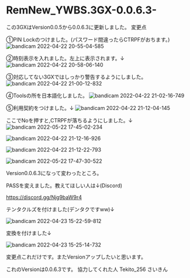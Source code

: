# RemNew_YWBS.3GX-0.0.6.3-
この3GXはVersion0.0.5から0.0.6.3に更新しました。
変更点

①PIN Lockのつけました。(パスワード間違ったらCTRPFがおちます。)
![bandicam 2022-04-22 20-55-04-585](https://user-images.githubusercontent.com/103506390/164709683-c8ebcd01-032f-46ca-a9f3-77f11de0b11b.jpg)

②時刻表示を入れました。左上に表示されます。↓
![bandicam 2022-04-22 20-58-06-140](https://user-images.githubusercontent.com/103506390/164710034-6dbfbd47-482b-4cfa-9539-394f49554b23.jpg)

③対応してない3GXではしっかり警告するようにしました。
![bandicam 2022-04-22 21-00-12-832](https://user-images.githubusercontent.com/103506390/164710263-1b26150d-b2e4-4f48-8386-daccd5f6806e.jpg)

④Toolsの所を日本語化しました。
![bandicam 2022-04-22 21-02-16-749](https://user-images.githubusercontent.com/103506390/164710571-c022d23a-d6da-4bf0-9a14-0f6ea1bdec35.jpg)

⑤利用契約をつけました。↓
![bandicam 2022-04-22 21-12-04-145](https://user-images.githubusercontent.com/103506390/164712145-2c07ef17-d5a9-46f3-8862-3347bb8fc6fd.jpg)

ここでNoを押すと,CTRPFが落ちるようにしました。↓
![bandicam 2022-05-22 17-45-02-234](https://user-images.githubusercontent.com/103506390/169686451-1bd80bf1-d86c-4b87-bd0f-c1c440d9d14d.jpg)

![bandicam 2022-04-22 21-12-16-926](https://user-images.githubusercontent.com/103506390/164712204-bbde5653-504d-438f-bf0d-8f83e2b63f26.jpg)

![bandicam 2022-04-22 21-12-22-793](https://user-images.githubusercontent.com/103506390/164712234-bb7b29b8-7dd2-4798-91f8-606f44b179e6.jpg)

![bandicam 2022-05-22 17-47-30-522](https://user-images.githubusercontent.com/103506390/169686532-3006f44b-b9ec-44d2-875b-526ae7ba916f.jpg)

Version0.0.6.3になって変わったところ。

PASSを変えました。教えてほしい人は↓(Discord)

https://discord.gg/Njg9baW9r4

テンタクルズを付けました(デンタクですww)↓

![bandicam 2022-04-23 15-22-59-812](https://user-images.githubusercontent.com/103506390/164882828-82eb0033-fbb0-4be5-aca7-f02213ecb251.jpg)

変換を付けました↓

![bandicam 2022-04-23 15-25-14-732](https://user-images.githubusercontent.com/103506390/164882853-f6475e36-003a-4b33-a8a1-afe53ddd124c.jpg)

変更点これだけです。またVersionアップしたいと思います。

これのVersionは0.0.6.3です。
協力してくれた人
Tekito_256
さいきん
